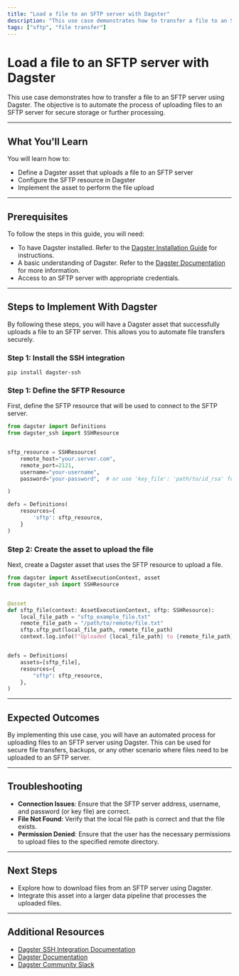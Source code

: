 ```yaml
---
title: "Load a file to an SFTP server with Dagster"
description: "This use case demonstrates how to transfer a file to an SFTP server using Dagster. The objective is to automate the process of uploading files to an SFTP server for secure storage or further processing."
tags: ["sftp", "file transfer"]
---
```


# Load a file to an SFTP server with Dagster

This use case demonstrates how to transfer a file to an SFTP server using Dagster. The objective is to automate the process of uploading files to an SFTP server for secure storage or further processing.

---

## What You'll Learn

You will learn how to:

- Define a Dagster asset that uploads a file to an SFTP server
- Configure the SFTP resource in Dagster
- Implement the asset to perform the file upload

---

## Prerequisites

To follow the steps in this guide, you will need:

- To have Dagster installed. Refer to the [Dagster Installation Guide](https://docs.dagster.io/getting-started/installation) for instructions.
- A basic understanding of Dagster. Refer to the [Dagster Documentation](https://docs.dagster.io/getting-started/what-why-dagster) for more information.
- Access to an SFTP server with appropriate credentials.

---

## Steps to Implement With Dagster

By following these steps, you will have a Dagster asset that successfully uploads a file to an SFTP server. This allows you to automate file transfers securely.


### Step 1: Install the SSH integration

```shell
pip install dagster-ssh
```

### Step 1: Define the SFTP Resource

First, define the SFTP resource that will be used to connect to the SFTP server.

```python
from dagster import Definitions
from dagster_ssh import SSHResource


sftp_resource = SSHResource(
    remote_host="your.server.com",
    remote_port=2121,
    username="your-username",
    password="your-password",  # or use 'key_file': 'path/to/id_rsa' for key-based authentication

)

defs = Definitions(
    resources={
        'sftp': sftp_resource,
    }
)
```

### Step 2: Create the asset to upload the file

Next, create a Dagster asset that uses the SFTP resource to upload a file.

```python
from dagster import AssetExecutionContext, asset
from dagster_ssh import SSHResource


@asset
def sftp_file(context: AssetExecutionContext, sftp: SSHResource):
    local_file_path = "sftp_example_file.txt"
    remote_file_path = "/path/to/remote/file.txt"
    sftp.sftp_put(local_file_path, remote_file_path)
    context.log.info(f"Uploaded {local_file_path} to {remote_file_path} on SFTP server")


defs = Definitions(
    assets=[sftp_file],
    resources={
        "sftp": sftp_resource,
    },
)
```

---

## Expected Outcomes

By implementing this use case, you will have an automated process for uploading files to an SFTP server using Dagster. This can be used for secure file transfers, backups, or any other scenario where files need to be uploaded to an SFTP server.

---

## Troubleshooting

- **Connection Issues**: Ensure that the SFTP server address, username, and password (or key file) are correct.
- **File Not Found**: Verify that the local file path is correct and that the file exists.
- **Permission Denied**: Ensure that the user has the necessary permissions to upload files to the specified remote directory.

---

## Next Steps

- Explore how to download files from an SFTP server using Dagster.
- Integrate this asset into a larger data pipeline that processes the uploaded files.

---

## Additional Resources

- [Dagster SSH Integration Documentation](https://docs.dagster.io/integrations/dagster-ssh-sftp)
- [Dagster Documentation](https://docs.dagster.io)
- [Dagster Community Slack](https://dagster.io/slack)

